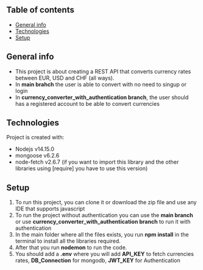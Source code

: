 ## Table of contents
* [General info](#general-info)
* [Technologies](#technologies)
* [Setup](#setup)

## General info
-   This project is about creating a REST API that converts currency rates between EUR, USD and CHF (all ways).
-   In **main brahch** the user is able to convert with no need to singup or login 
-   In **currency_converter_with_authentication branch**, the user should has a registered account to be able to convert currencies 
	
## Technologies
Project is created with:
* Nodejs v14.15.0
* mongoose v6.2.6
* node-fetch v2.6.7 (if you want to import this library and the other libraries using [require] you have to use this version)


## Setup
1.   To run this project, you can clone it or download the zip file and use any IDE that supports javascript 
2.   To run the project without authentication you can use the **main branch** or use **currency_converter_with_authentication branch** to run it with authentication
3.   In the main folder where all the files exists, you run **npm install** in the terminal to install all the libraries required.
4.   After that you run **nodemon** to run the code.
5.   You should add a **.env** where you will add **API_KEY** to fetch currencies rates, **DB_Connection** for mongodb, **JWT_KEY** for Authentication
